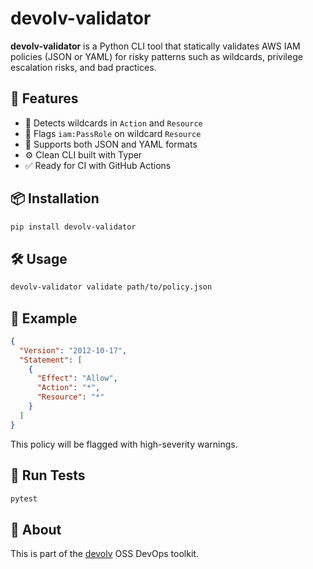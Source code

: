 # devolv-validator

**devolv-validator** is a Python CLI tool that statically validates AWS IAM policies (JSON or YAML) for risky patterns such as wildcards, privilege escalation risks, and bad practices.

## 🚀 Features

- 🚩 Detects wildcards in `Action` and `Resource`
- 🔐 Flags `iam:PassRole` on wildcard `Resource`
- 📂 Supports both JSON and YAML formats
- ⚙️ Clean CLI built with Typer
- ✅ Ready for CI with GitHub Actions

## 📦 Installation

```bash
pip install devolv-validator
```

## 🛠 Usage

```bash
devolv-validator validate path/to/policy.json
```

## 📁 Example

```json
{
  "Version": "2012-10-17",
  "Statement": [
    {
      "Effect": "Allow",
      "Action": "*",
      "Resource": "*"
    }
  ]
}
```

This policy will be flagged with high-severity warnings.

## 🧪 Run Tests

```bash
pytest
```

## 🧰 About

This is part of the [devolv](https://github.com/devolvdev) OSS DevOps toolkit.
